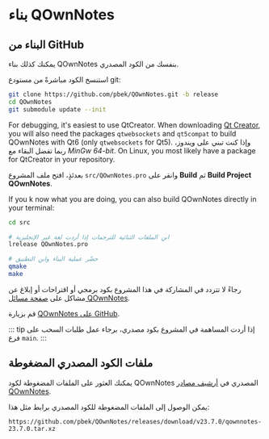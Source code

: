 # بناء QOwnNotes

## البناء من GitHub

يمكنك كذلك بناء QOwnNotes بنفسك من الكود المصدري.

استنسخ الكود مباشرةً من مستودع git:

```bash
git clone https://github.com/pbek/QOwnNotes.git -b release
cd QOwnNotes
git submodule update --init
```

For debugging, it's easiest to use QtCreator. When downloading [Qt Creator](https://www.qt.io/download-qt-installer-oss), you will also need the packages `qtwebsockets` and `qt5compat` to build QOwnNotes with Qt6 (only `qtwebsockets` for Qt5). وإذا كنت تبني على ويندوز، ربما تفضل البقاء مع *MinGw 64-bit*. On Linux, you most likely have a package for QtCreator in your repository.

بعدئذٍ، افتح ملف المشروع `src/QOwnNotes.pro` وانقر على **Build** ثم **Build Project QOwnNotes**.

If you k now what you are doing, you can also build QOwnNotes directly in your terminal:

```bash
cd src

# ابنِ الملفات الثنائية للترجمات إذا أردت لغة غير الإنجليزية
lrelease QOwnNotes.pro

# حضّر عملية البناء وابنِ التطبيق
qmake
make
```

رجاءً لا تتردد في المشاركة في هذا المشروع بكود برمجي أو اقتراحات أو إبلاغ عن مشاكل على [صفحة مسائل QOwnNotes](https://github.com/pbek/QOwnNotes/issues).

قم بزيارة [QOwnNotes على GitHub](https://github.com/pbek/QOwnNotes).

::: tip
إذا أردت المساهمة في المشروع بكود مصدري، برجاء عمل طلبات السحب على فرع `main`.
:::

## ملفات الكود المصدري المضغوطة

يمكنك العثور على الملفات المضغوطة لكود QOwnNotes المصدري في [أرشيف مصادر QOwnNotes](https://github.com/pbek/QOwnNotes/releases).

يمكن الوصول إلى الملفات المضغوطة للكود المصدري برابط مثل هذا:

`https://github.com/pbek/QOwnNotes/releases/download/v23.7.0/qownnotes-23.7.0.tar.xz`
